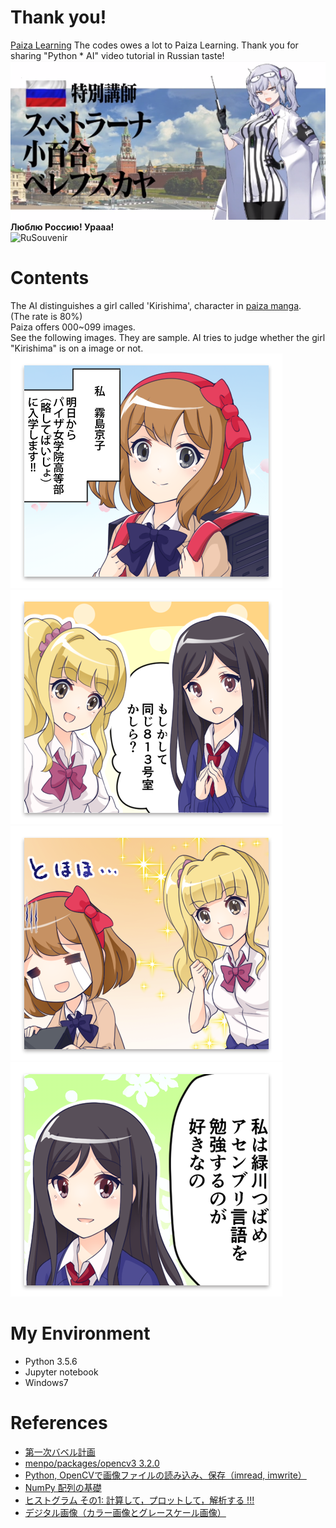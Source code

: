 # Thank you!
[Paiza Learning](https://paiza.jp/works/mypage)
The codes owes a lot to Paiza Learning. Thank you for sharing "Python * AI" video tutorial in Russian taste!  
![sveta](https://github.com/Yukiya025/PaizaMLRu/blob/master/readmeImages/0_Svetrana.png?raw=true)  
**Люблю Россию! Урааа!**  
![RuSouvenir](https://cdn140.picsart.com/275831187013201.jpg?c256x256)

# Contents
The AI distinguishes a girl called 'Kirishima', character in [paiza manga](https://paiza.jp/paijo).  
(The rate is 80%)  
Paiza offers 000~099 images.  
See the following images. They are sample.
AI tries to judge whether the girl "Kirishima" is on a image or not.
![Kirishima1](https://github.com/Yukiya025/PaizaMLRu/blob/master/readmeImages/000.jpg?raw=true)  
![Not Kirishima1](https://github.com/Yukiya025/PaizaMLRu/blob/master/readmeImages/001.jpg?raw=true)  
![Kirishima2](https://github.com/Yukiya025/PaizaMLRu/blob/master/readmeImages/002.jpg?raw=true)  
![Not Kirishima2](https://github.com/Yukiya025/PaizaMLRu/blob/master/readmeImages/003.jpg?raw=true)  
# My Environment
- Python 3.5.6
- Jupyter notebook
- Windows7

# References
- [第一次バベル計画](https://paiza.jp/works/ai_ml_lp)
- [menpo/packages/opencv3 3.2.0](https://anaconda.org/menpo/opencv3)
- [Python, OpenCVで画像ファイルの読み込み、保存（imread, imwrite）](https://note.nkmk.me/python-opencv-imread-imwrite/)
- [NumPy 配列の基礎](http://www.kamishima.net/mlmpyja/nbayes1/ndarray.html#np.ndarray)
- [ヒストグラム その1: 計算して，プロットして，解析する !!!](http://labs.eecs.tottori-u.ac.jp/sd/Member/oyamada/OpenCV/html/py_tutorials/py_imgproc/py_histograms/py_histogram_begins/py_histogram_begins.html)
- [デジタル画像（カラー画像とグレースケール画像）](http://www.igunoss.co.jp/imageproc/imageproc1-2.html)

